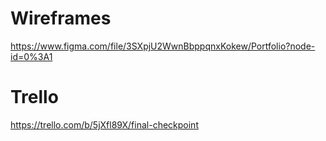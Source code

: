 # Wireframes

https://www.figma.com/file/3SXpjU2WwnBbppqnxKokew/Portfolio?node-id=0%3A1

# Trello

https://trello.com/b/5jXfl89X/final-checkpoint
